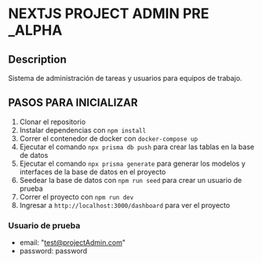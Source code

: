# NEXTJS PROJECT ADMIN PRE _ALPHA

## Description

Sistema de administración de tareas y usuarios para equipos de trabajo.

## PASOS PARA INICIALIZAR
1. Clonar el repositorio
2. Instalar dependencias con `npm install`
3. Correr el contenedor de docker con `docker-compose up `
4. Ejecutar el comando `npx prisma db push` para crear las tablas en la base de datos
5. Ejecutar el comando `npx prisma generate` para generar los modelos y interfaces de la base de datos en el proyecto
6. Seedear la base de datos con `npm run seed` para crear un usuario de prueba
7. Correr el proyecto con `npm run dev` 
8. Ingresar a `http://localhost:3000/dashboard` para ver el proyecto

### Usuario de prueba
- email: "test@projectAdmin.com"
- password: password